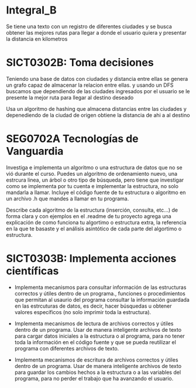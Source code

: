 # Integral_B
Se tiene una texto con un registro de diferentes ciudades y se busca obtener las mejores rutas para llegar a donde el usuario quiera y presentar la distancia en kilometros

# SICT0302B: Toma decisiones
Teniendo una base de datos con ciudades y distancia entre ellas se genera un grafo capaz de almacenar la relacion entre ellas.
y usando un DFS buscamos que dependiendo de las ciudades ingresados por el usuario se le presente la mejor ruta para llegar al destino deseado

Usa un algoritmo de hashing que almacena distancias entre las ciudades y depenediendo de la ciudad de origen obtiene la distancia de ahi a al destino

# SEG0702A Tecnologías de Vanguardia

Investiga e implementa un algoritmo o una estructura de datos que no se vió durante el curso. Puedes un algoritmo de ordenamiento nuevo, una estrcura linea, un árbol o otro tipo de búsqueda, pero tiene que investigar como se implementa por tu cuenta e implementar la estructura, no solo mandarla a llamar. Incluye el código fuente de tu estructura o algoritmo en un archivo .h que mandes a llamar en tu programa.

Describe cada algoritmo de la estructura (inserción, consulta, etc...) de forma clara y con ejemplos en el .readme de tu proyecto agrega una explicación de como funciona tu algortimo o estructura extra, la referencia en la que te basaste y el análisis asintótico de cada parte del algortimo o estructura.

# SICT0303B: Implementa acciones científicas

* Implementa mecanismos para consultar información de las estructuras correctos y útiles dentro de un programa., funciones o procedimientos que permitan al usaurio del programa consultar la información guardada en las estrcuturas de datos, es decir, hacer búsquedas u obtener valores específicos (no solo imprimir toda la estructura).

* Implementa mecanismos de lectura de archivos correctos y útiles dentro de un programa. Usar de manera inteligente archivos de texto para cargar datos iniciales a la estructura o al programa, para no tener toda la información en el código fuente y que se pueda reutilizar el programa con diferentes archivos de texto.

* Implementa mecanismos de escritura de archivos correctos y útiles dentro de un programa. Usar de manera inteligente archivos de texto para guardar los cambios hechos a la estructura o a las variables del programa, para no perder el trabajo que ha avanzando el usuario. 
